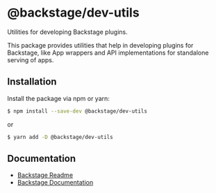 # @backstage/dev-utils

Utilities for developing Backstage plugins.

This package provides utilities that help in developing plugins for Backstage, like App wrappers and API implementations for standalone serving of apps.

## Installation

Install the package via npm or yarn:

```sh
$ npm install --save-dev @backstage/dev-utils
```

or

```sh
$ yarn add -D @backstage/dev-utils
```

## Documentation

- [Backstage Readme](https://github.com/BESTSELLER/backstage/blob/master/README.md)
- [Backstage Documentation](https://github.com/BESTSELLER/backstage/blob/master/docs/README.md)
